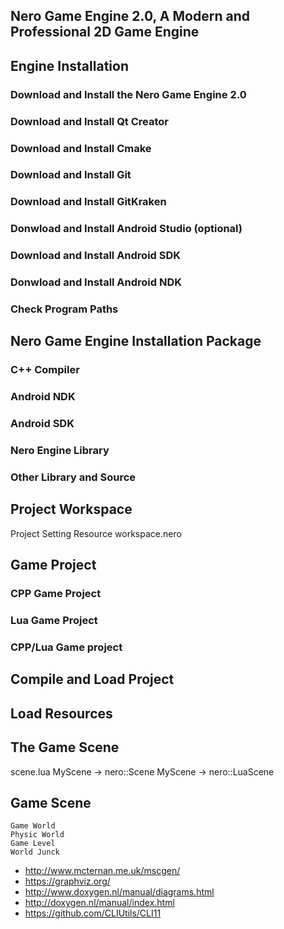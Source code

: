 ## Nero Game Engine 2.0, A Modern and Professional 2D Game Engine


## Engine Installation

### Download and Install the Nero Game Engine 2.0
### Download and Install Qt Creator 
### Download and Install Cmake
### Download and Install Git
### Download and Install GitKraken
### Donwload and Install Android Studio (optional)
### Download and Install Android SDK
### Donwload and Install Android NDK
### Check Program Paths

## Nero Game Engine Installation Package
### C++ Compiler
### Android NDK
### Android SDK
### Nero Engine Library
### Other Library and Source

## Project Workspace

Project
Setting
Resource
workspace.nero

## Game Project

### CPP Game Project
### Lua Game Project
### CPP/Lua Game project

## Compile and Load Project

## Load Resources

## The Game Scene

scene.lua
MyScene -> nero::Scene
MyScene -> nero::LuaScene

## Game Scene
    Game World
    Physic World
    Game Level
    World Junck

- http://www.mcternan.me.uk/mscgen/
- https://graphviz.org/
- http://www.doxygen.nl/manual/diagrams.html
- http://doxygen.nl/manual/index.html
- https://github.com/CLIUtils/CLI11
